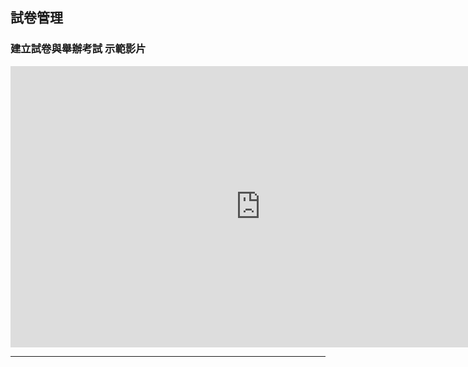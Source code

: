 ## 試卷管理 ##


### 建立試卷與舉辦考試 示範影片 ###
<iframe width="800" height="450" src="https://www.youtube.com/embed/aBrGw6QTzoQ" frameborder="0" allow="autoplay; encrypted-media" allowfullscreen></iframe>



---


